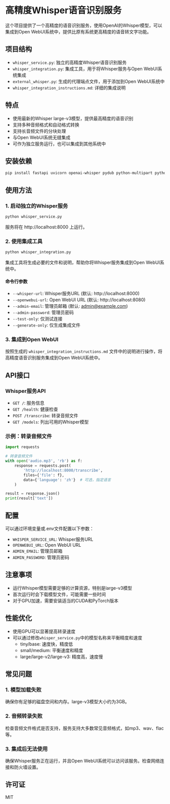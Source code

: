# 高精度Whisper语音识别服务

这个项目提供了一个高精度的语音识别服务，使用OpenAI的Whisper模型，可以集成到Open WebUI系统中，提供比原有系统更高精度的语音转文字功能。

## 项目结构

- `whisper_service.py`: 独立的高精度Whisper语音识别服务
- `whisper_integration.py`: 集成工具，用于将Whisper服务与Open WebUI系统集成
- `external_whisper.py`: 生成的代理端点文件，用于添加到Open WebUI系统中
- `whisper_integration_instructions.md`: 详细的集成说明

## 特点

- 使用最新的Whisper large-v3模型，提供最高精度的语音识别
- 支持多种音频格式和自动格式转换
- 支持长音频文件的分块处理
- 与Open WebUI系统无缝集成
- 可作为独立服务运行，也可以集成到其他系统中

## 安装依赖

```bash
pip install fastapi uvicorn openai-whisper pydub python-multipart python-dotenv requests
```

## 使用方法

### 1. 启动独立的Whisper服务

```bash
python whisper_service.py
```

服务将在 http://localhost:8000 上运行。

### 2. 使用集成工具

```bash
python whisper_integration.py
```

集成工具将生成必要的文件和说明，帮助你将Whisper服务集成到Open WebUI系统中。

#### 命令行参数

- `--whisper-url`: Whisper服务URL (默认: http://localhost:8000)
- `--openwebui-url`: Open WebUI URL (默认: http://localhost:8080)
- `--admin-email`: 管理员邮箱 (默认: admin@example.com)
- `--admin-password`: 管理员密码
- `--test-only`: 仅测试连接
- `--generate-only`: 仅生成集成文件

### 3. 集成到Open WebUI

按照生成的 `whisper_integration_instructions.md` 文件中的说明进行操作，将高精度语音识别服务集成到Open WebUI系统中。

## API接口

### Whisper服务API

- `GET /`: 服务信息
- `GET /health`: 健康检查
- `POST /transcribe`: 转录音频文件
- `GET /models`: 列出可用的Whisper模型

### 示例：转录音频文件

```python
import requests

# 转录音频文件
with open('audio.mp3', 'rb') as f:
    response = requests.post(
        'http://localhost:8000/transcribe',
        files={'file': f},
        data={'language': 'zh'}  # 可选，指定语言
    )

result = response.json()
print(result['text'])
```

## 配置

可以通过环境变量或.env文件配置以下参数：

- `WHISPER_SERVICE_URL`: Whisper服务URL
- `OPENWEBUI_URL`: Open WebUI URL
- `ADMIN_EMAIL`: 管理员邮箱
- `ADMIN_PASSWORD`: 管理员密码

## 注意事项

- 运行Whisper模型需要足够的计算资源，特别是large-v3模型
- 首次运行时会下载模型文件，可能需要一些时间
- 对于GPU加速，需要安装适当的CUDA和PyTorch版本

## 性能优化

- 使用GPU可以显著提高转录速度
- 可以通过修改`whisper_service.py`中的模型名称来平衡精度和速度
  - tiny/base: 速度快，精度低
  - small/medium: 平衡速度和精度
  - large/large-v2/large-v3: 精度高，速度慢

## 常见问题

### 1. 模型加载失败

确保你有足够的磁盘空间和内存。large-v3模型大小约为3GB。

### 2. 音频转录失败

检查音频文件格式是否支持，服务支持大多数常见音频格式，如mp3、wav、flac等。

### 3. 集成后无法使用

确保Whisper服务正在运行，并且Open WebUI系统可以访问该服务。检查网络连接和防火墙设置。

## 许可证

MIT 